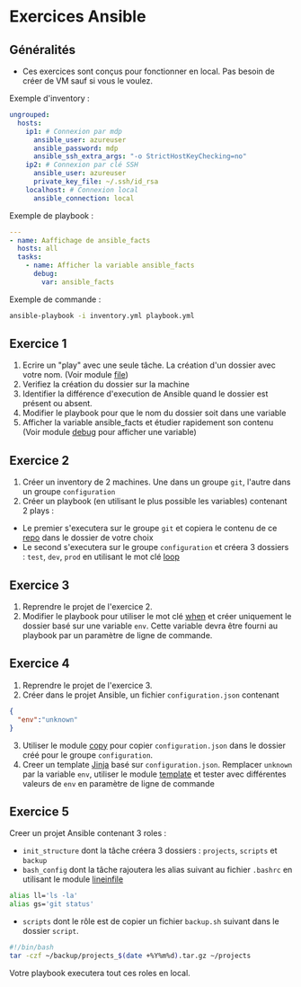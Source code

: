 # Exercices Ansible

## Généralités

* Ces exercices sont conçus pour fonctionner en local. Pas besoin de créer de VM sauf si vous le voulez.

Exemple d'inventory :
```yaml
ungrouped:
  hosts:
    ip1: # Connexion par mdp
      ansible_user: azureuser
      ansible_password: mdp
      ansible_ssh_extra_args: "-o StrictHostKeyChecking=no"
    ip2: # Connexion par clé SSH
      ansible_user: azureuser
      private_key_file: ~/.ssh/id_rsa
    localhost: # Connexion local
      ansible_connection: local
```

Exemple de playbook : 
```yaml
---
- name: Aaffichage de ansible_facts
  hosts: all
  tasks:
    - name: Afficher la variable ansible_facts
      debug:
        var: ansible_facts
```

Exemple de commande : 
```bash
ansible-playbook -i inventory.yml playbook.yml
```

## Exercice 1

1. Ecrire un "play" avec une seule tâche. La création d'un dossier avec votre nom. (Voir module [file](https://docs.ansible.com/ansible/latest/collections/ansible/builtin/file_module.html))
2. Verifiez la création du dossier sur la machine
3. Identifier la différence d'execution de Ansible quand le dossier est présent ou absent.
4. Modifier le playbook pour que le nom du dossier soit dans une variable
5. Afficher la variable ansible_facts et étudier rapidement son contenu (Voir module [debug](https://docs.ansible.com/ansible/latest/collections/ansible/builtin/debug_module.html) pour afficher une variable)

## Exercice 2

1. Créer un inventory de 2 machines. Une dans un groupe `git`, l'autre dans un groupe `configuration`
2. Créer un playbook (en utilisant le plus possible les variables) contenant 2 plays :
  * Le premier s'executera sur le groupe `git` et copiera le contenu de ce [repo](https://github.com/will421/BUT3-CloudComputing) dans le dossier de votre choix
  * Le second s'executera sur le groupe `configuration` et créera 3 dossiers : `test`, `dev`, `prod` en utilisant le mot clé [loop](https://docs.ansible.com/ansible/latest/playbook_guide/playbooks_loops.html)

## Exercice 3

1. Reprendre le projet de l'exercice 2.
2. Modifier le playbook pour utiliser le mot clé [when](https://docs.ansible.com/ansible/latest/playbook_guide/playbooks_conditionals.html#basic-conditionals-with-when) et créer uniquement le dossier basé sur une variable `env`. Cette variable devra être fourni au playbook par un paramètre de ligne de commande.

## Exercice 4

1. Reprendre le projet de l'exercice 3.
2. Créer dans le projet Ansible, un fichier `configuration.json` contenant
```json
{
  "env":"unknown"
}
```
3. Utiliser le module [copy](https://docs.ansible.com/ansible/latest/collections/ansible/builtin/copy_module.html) pour copier `configuration.json` dans le dossier créé pour le groupe `configuration`.
4. Creer un template [Jinja](https://jinja.palletsprojects.com/en/latest/templates/) basé sur `configuration.json`. Remplacer `unknown` par la variable `env`, utiliser le module [template](https://docs.ansible.com/ansible/latest/collections/ansible/builtin/template_module.html) et tester avec différentes valeurs de `env` en paramètre de ligne de commande

## Exercice 5

Creer un projet Ansible contenant 3 roles :
- `init_structure` dont la tâche créera 3 dossiers : `projects`, `scripts` et `backup`
- `bash_config` dont la tâche rajoutera les alias suivant au fichier `.bashrc` en utilisant le module [lineinfile](https://docs.ansible.com/ansible/latest/collections/ansible/builtin/lineinfile_module.html)
```bash
alias ll='ls -la'
alias gs='git status'
```
- `scripts` dont le rôle est de copier un fichier `backup.sh` suivant dans le dossier `script`.
```bash
#!/bin/bash
tar -czf ~/backup/projects_$(date +%Y%m%d).tar.gz ~/projects
```

Votre playbook executera tout ces roles en local.